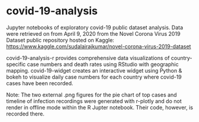 # covid-19-analysis
Jupyter notebooks of exploratory covid-19 public dataset analysis. Data were retrieved on 
from April 9, 2020 from the Novel Corona Virus 2019 Dataset public repository hosted on Kaggle: 
https://www.kaggle.com/sudalairajkumar/novel-corona-virus-2019-dataset

covid-19-analysis-r provides comprehensive data visualizations of country-specific case numbers and
death rates using RStudio with geographic mapping. 
covid-19-widget creates an interactive widget using Python & bokeh to visualize daily case numbers
for each country where covid-19 cases have been recorded.  

Note: The two external .png figures for the pie chart of top cases and 
timeline of infection recordings were generated with r-plotly and do not render
in offline mode within the R Jupter notebook. Their code, however, is recorded there. 
